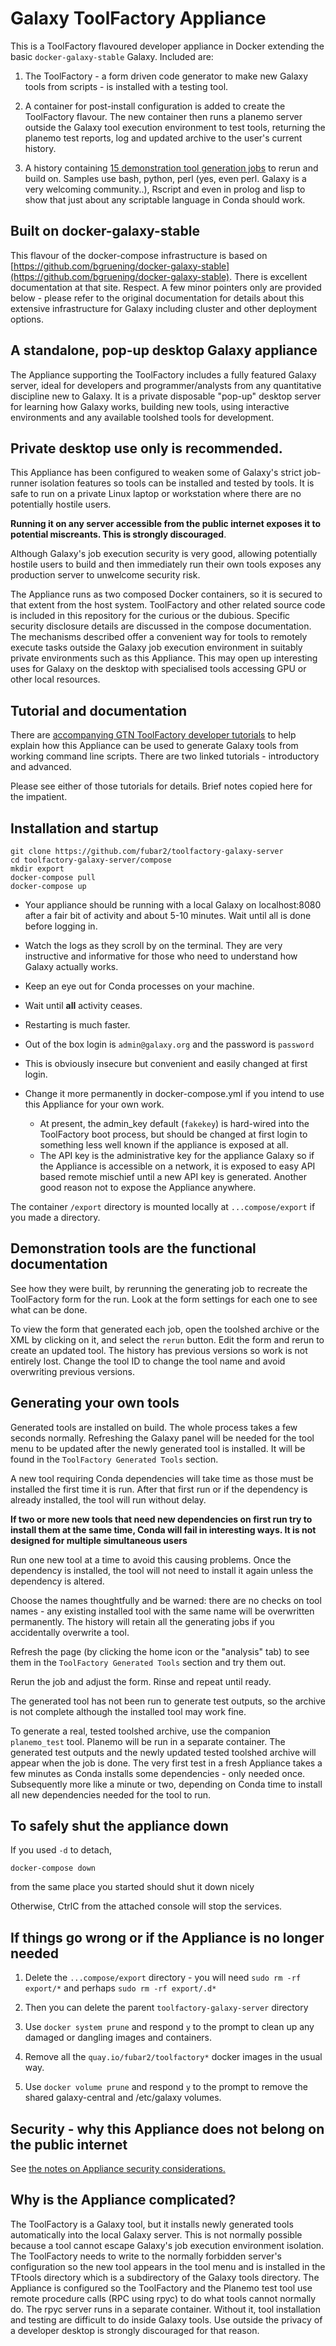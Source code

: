 # Galaxy ToolFactory Appliance

This is a ToolFactory flavoured developer appliance in Docker extending the basic `docker-galaxy-stable` Galaxy. Included are:

1.    The ToolFactory - a form driven code generator to make new Galaxy tools from scripts - is installed with a testing tool.

2.    A container for post-install configuration is added to create the ToolFactory flavour. The new container then runs a planemo server
outside the Galaxy tool execution environment to test tools, returning the planemo test
reports, log and updated archive to the user's current history.

3.    A history containing [15 demonstration tool generation jobs](https://github.com/fubar2/toolfactory-galaxy-server/tree/main/compose/toolfactory-configurator/files/TFtools) to rerun and build on. Samples use bash, python, perl (yes, even perl. Galaxy is a very welcoming community..),
Rscript and even in prolog and lisp to show that just about any scriptable language in Conda should work.

## Built on docker-galaxy-stable

This flavour of the docker-compose infrastructure is based on [https://github.com/bgruening/docker-galaxy-stable](https://github.com/bgruening/docker-galaxy-stable).
There is excellent documentation at
that site. Respect. A few minor pointers only are provided below - please refer to the original documentation for details
about this extensive infrastructure for Galaxy including
cluster and other deployment options.

## A standalone, pop-up desktop Galaxy appliance

The Appliance supporting the ToolFactory includes a fully featured Galaxy server, ideal for developers and programmer/analysts from any quantitative discipline
new to Galaxy. It is a private disposable "pop-up" desktop server for learning how Galaxy works, building new tools, using interactive environments and
any available toolshed tools for development.


## Private desktop use only is recommended.

This Appliance has been configured to weaken some of Galaxy's strict job-runner isolation features so tools can be installed and tested by tools.
It is safe to run on a private Linux laptop or workstation where there are no potentially hostile users.

**Running it on any server accessible from the public internet exposes it to potential miscreants. This is strongly discouraged**.

Although Galaxy's job execution security is very good, allowing potentially hostile users to build and then immediately run their own tools exposes any production server
to unwelcome security risk.

The Appliance runs as two composed Docker containers, so it is secured to that extent from the host system. ToolFactory and other related source code is
included in this repository for the curious or the dubious. Specific security disclosure details are discussed in the compose documentation. The mechanisms described offer a
convenient way for tools to remotely execute tasks outside the Galaxy job execution environment in suitably private environments such as this Appliance.
This may open up interesting uses for Galaxy on the desktop with specialised tools accessing GPU or other local resources.

## Tutorial and documentation

There are
[accompanying GTN ToolFactory developer tutorials](https://training.galaxyproject.org/training-material/topics/dev/tutorials/tool-generators/tutorial.html)
to help explain how this Appliance can be used to generate Galaxy tools from working command line scripts. There are two linked tutorials - introductory and advanced.

Please see either of those tutorials for details. Brief notes copied here for the impatient.

## Installation and startup

```
git clone https://github.com/fubar2/toolfactory-galaxy-server
cd toolfactory-galaxy-server/compose
mkdir export
docker-compose pull
docker-compose up
```

 - Your appliance should be running with a local Galaxy on localhost:8080 after a fair bit of activity and about 5-10 minutes. Wait until all is done before logging in.
 - Watch the logs as they scroll by on the terminal. They are very instructive and informative for those who need to understand how Galaxy actually works.
 - Keep an eye out for Conda processes on your machine.
 - Wait until **all** activity ceases.
 - Restarting is much faster.

- Out of the box login is `admin@galaxy.org` and the password is `password`
- This is obviously insecure but convenient and easily changed at first login.
- Change it more permanently in docker-compose.yml if you intend to use this Appliance for your own work.
  - At present, the admin_key default (`fakekey`) is hard-wired into the ToolFactory boot process, but should be changed at first login to something less well known if
the appliance is exposed at all.
  - The API key is the administrative key for the appliance Galaxy so if the Appliance is accessible on a network, it is
exposed to easy API based remote mischief until a new API key is generated. Another good reason not to expose the Appliance anywhere.

The container `/export` directory is mounted locally at `...compose/export` if you made a directory.

## Demonstration tools are the functional documentation

See how they were built, by rerunning the generating job to recreate the ToolFactory form for the run.
Look at the form settings for each one to see what can be done.

To view the form that generated each job, open the toolshed archive or the XML by clicking on it, and select the `rerun` button.
Edit the form and rerun to create an updated tool. The history has previous versions so work is not entirely lost.
Change the tool ID to change the tool name and avoid overwriting previous versions.

## Generating your own tools

Generated tools are installed on build. The whole process takes a few seconds normally. Refreshing the Galaxy panel will be needed for the tool menu to be updated after the
newly generated tool is installed. It will be found in the `ToolFactory Generated Tools` section.

A new tool requiring Conda dependencies will take time as those must be installed the first time it is run. After that first run or if the dependency is already installed,
the tool will run without delay.

**If two or more new tools that need new dependencies on first run try to install them at the same time, Conda will fail in interesting ways. It is not designed for multiple simultaneous users**

Run one new tool at a time to avoid this causing problems. Once the dependency is installed, the tool will not need to install it again unless the dependency is altered.

Choose the names thoughtfully and be warned: there are no checks on tool names - any existing installed tool with the same name will be overwritten permanently. The history
will retain all the generating jobs if you accidentally overwrite a tool.

Refresh the page (by clicking the home icon or the "analysis" tab) to see them in the `ToolFactory Generated Tools` section and try them out.

Rerun the job and adjust the form. Rinse and repeat until ready.

The generated tool has not been run to generate test outputs, so the archive is not complete although the installed tool may work fine.

To generate a real, tested toolshed archive, use the companion `planemo_test` tool. Planemo will be run in a separate
container. The generated test outputs and the newly updated tested toolshed archive will appear when the job is done. The very first test in a
fresh Appliance takes a few minutes as Conda installs some dependencies - only needed once.
Subsequently more like a minute or two, depending on Conda time to install all new dependencies needed
for the tool to run.


## To safely shut the appliance down

If you used `-d` to detach,

`docker-compose down`

from the same place you started should shut it down nicely

Otherwise, CtrlC from the attached console will stop the services.

## If things go wrong or if the Appliance is no longer needed

1. Delete the `...compose/export` directory - you will need `sudo rm -rf export/*` and perhaps `sudo rm -rf export/.d*`

2. Then you can delete the parent `toolfactory-galaxy-server` directory

3. Use `docker system prune` and respond `y` to the prompt to clean up any damaged or dangling images and containers.

4. Remove all the `quay.io/fubar2/toolfactory*` docker images in the usual way.

5. Use `docker volume prune` and respond `y` to the prompt to remove the shared galaxy-central and /etc/galaxy volumes.


## Security - why this Appliance does not belong on the public internet

See [the notes on Appliance security considerations.](https://github.com/fubar2/toolfactory-galaxy-server/tree/main/compose#readme)

## Why is the Appliance complicated?

The ToolFactory is a Galaxy tool, but it installs newly generated tools automatically into the local Galaxy server. This is not normally possible because a tool
cannot escape Galaxy's job execution environment isolation. The ToolFactory needs to write to the normally forbidden server's configuration so the new tool appears in the tool menu
and is installed in the TFtools directory which is a subdirectory of the Galaxy tools directory. The Appliance is configured so the ToolFactory and the Planemo test tool
use remote procedure calls (RPC using rpyc) to do what tools cannot normally do. The rpyc server runs in a separate
container. Without it, tool installation and testing are difficult to do inside Galaxy tools.  Use outside the privacy of a developer desktop is strongly discouraged for that reason.
